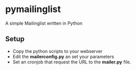 pymailinglist
=============

A simple Mailinglist written in Python

Setup
-----
- Copy the python scripts to your webserver
- Edit the <b>mailerconfig.py</b> an set your parameters
- Set an cronjob that request the URL to the <b>mailer.py</b> file.
